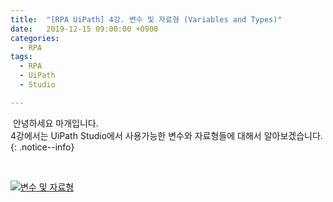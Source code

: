```yaml
---
title:  "[RPA UiPath] 4강. 변수 및 자료형 (Variables and Types)"
date:   2019-12-15 09:00:00 +0900
categories:
  - RPA
tags:
  - RPA
  - UiPath
  - Studio

---
```


&nbsp;안녕하세요 마개입니다.  
4강에서는 UiPath Studio에서 사용가능한 변수와 자료형들에 대해서 알아보겠습니다. 
{: .notice--info}

<br>

[![변수 및 자료형](http://img.youtube.com/vi/O6upKoEd49U/maxresdefault.jpg)](https://www.youtube.com/watch?v=O6upKoEd49U)
